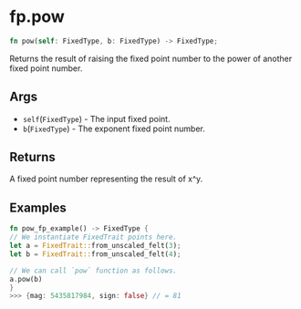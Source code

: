 # fp.pow

```rust
fn pow(self: FixedType, b: FixedType) -> FixedType;
```

Returns the result of raising the fixed point number to the power of another fixed point number.

## Args

* `self`(`FixedType`) - The input fixed point.
* `b`(`FixedType`) - The exponent fixed point number.

## Returns

A fixed point number representing the result of x^y.

## Examples

```rust
fn pow_fp_example() -> FixedType {
// We instantiate FixedTrait points here.
let a = FixedTrait::from_unscaled_felt(3);
let b = FixedTrait::from_unscaled_felt(4);

// We can call `pow` function as follows.
a.pow(b)
}
>>> {mag: 5435817984, sign: false} // = 81
```
